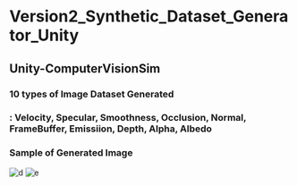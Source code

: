 # Version2_Synthetic_Dataset_Generator_Unity

## Unity-ComputerVisionSim 

### 10 types of Image Dataset Generated 
### : Velocity, Specular, Smoothness, Occlusion, Normal, FrameBuffer, Emissiion, Depth, Alpha, Albedo

### Sample of Generated Image
![d](https://user-images.githubusercontent.com/38905066/119694090-df3b4d00-be87-11eb-9a96-c9fd25d18b1f.PNG)
![e](https://user-images.githubusercontent.com/38905066/119694111-e5c9c480-be87-11eb-9c01-b22866be62ad.PNG)
